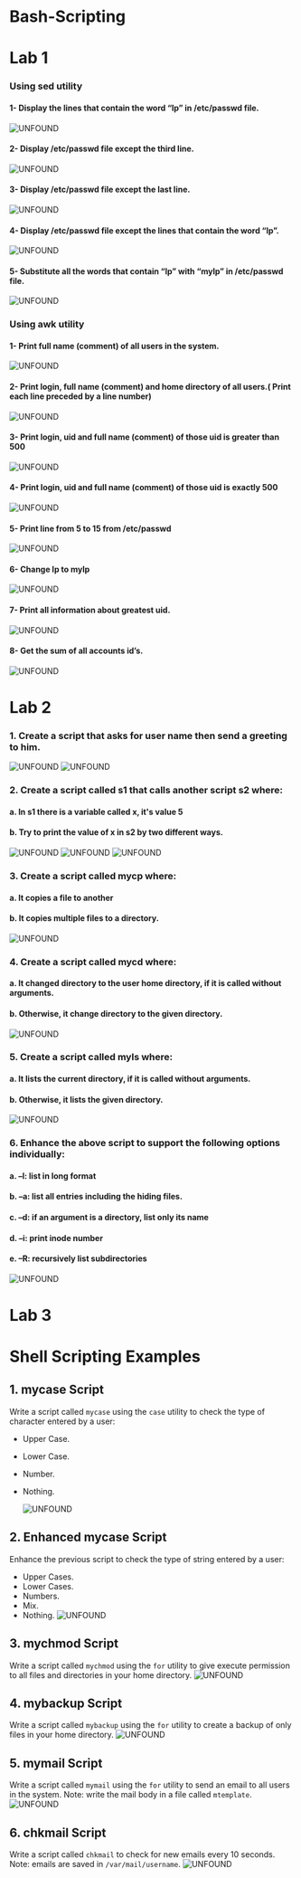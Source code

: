 # Bash-Scripting
# Lab 1

### Using sed utility
#### 1- Display the lines that contain the word “lp” in /etc/passwd file.
![UNFOUND](lap1/sed_1.png)
#### 2- Display /etc/passwd file except the third line.
![UNFOUND](lap1/sed_2.png)
#### 3- Display /etc/passwd file except the last line.
![UNFOUND](lap1/sed_3.png)
#### 4- Display /etc/passwd file except the lines that contain the word “lp”.
![UNFOUND](lap1/sed_4.png)
#### 5- Substitute all the words that contain “lp” with “mylp” in /etc/passwd file.
![UNFOUND](lap1/sed_5.png)
### Using awk utility
#### 1- Print full name (comment) of all users in the system.
![UNFOUND](lap1/awk_1.png)
#### 2- Print login, full name (comment) and home directory of all users.( Print each line preceded by a line number)
![UNFOUND](lap1/awk_2.png)
#### 3- Print login, uid and full name (comment) of those uid is greater than 500
![UNFOUND](lap1/awk_3.png)
#### 4- Print login, uid and full name (comment) of those uid is exactly 500
![UNFOUND](lap1/awk_4.png)
#### 5- Print line from 5 to 15 from /etc/passwd
![UNFOUND](lap1/awk_5.png)
#### 6- Change lp to mylp
![UNFOUND](lap1/awk_6.png)
#### 7- Print all information about greatest uid.
![UNFOUND](lap1/awk_7.png)
#### 8- Get the sum of all accounts id’s.
![UNFOUND](lap1/awk_8.png)

# Lab 2
### 1. Create a script that asks for user name then send a greeting to him.
![UNFOUND](lap2/lap2_script.png)
![UNFOUND](lap2/lap2_1.png)

### 2. Create a script called s1 that calls another script s2 where:
#### a. In s1 there is a variable called x, it's value 5
#### b. Try to print the value of x in s2 by two different ways.
![UNFOUND](lap2/lap2_2_b.png)
![UNFOUND](lap2/lap2_2_a.png)
![UNFOUND](lap2/lap2_output.png)




### 3. Create a script called mycp where:
#### a. It copies a file to another
#### b. It copies multiple files to a directory.
![UNFOUND](lap2/lab2_cp.png)

### 4. Create a script called mycd where:
#### a. It changed directory to the user home directory, if it is called without arguments.
#### b. Otherwise, it change directory to the given directory.
![UNFOUND](lap2/lab2_q4.png)

### 5. Create a script called myls where:
#### a. It lists the current directory, if it is called without arguments.
#### b. Otherwise, it lists the given directory.
![UNFOUND](lap2/lab2_q5.png)

### 6. Enhance the above script to support the following options individually:
#### a. –l: list in long format
#### b. –a: list all entries including the hiding files.
#### c. –d: if an argument is a directory, list only its name
#### d. –i: print inode number
#### e. –R: recursively list subdirectories
![UNFOUND](lap2/lab2_q6.png)

# Lab 3
# Shell Scripting Examples

## 1. mycase Script

Write a script called `mycase` using the `case` utility to check the type of character entered by a user:

- Upper Case.
- Lower Case.
- Number.
- Nothing.
  
  ![UNFOUND](lap1/awk_8.png)


## 2. Enhanced mycase Script

Enhance the previous script to check the type of string entered by a user:

- Upper Cases.
- Lower Cases.
- Numbers.
- Mix.
- Nothing.
![UNFOUND](lap3/lab3_q1.png)

## 3. mychmod Script

Write a script called `mychmod` using the `for` utility to give execute permission to all files and directories in your home directory.
![UNFOUND](lap3/lab3_q3.png)


## 4. mybackup Script

Write a script called `mybackup` using the `for` utility to create a backup of only files in your home directory.
![UNFOUND](lap3/lab3_q4.png)


## 5. mymail Script

Write a script called `mymail` using the `for` utility to send an email to all users in the system. Note: write the mail body in a file called `mtemplate`.
![UNFOUND](lap3/lab3_q5.png)


## 6. chkmail Script

Write a script called `chkmail` to check for new emails every 10 seconds. Note: emails are saved in `/var/mail/username`.
![UNFOUND](lap3/lap3_q6.png)


